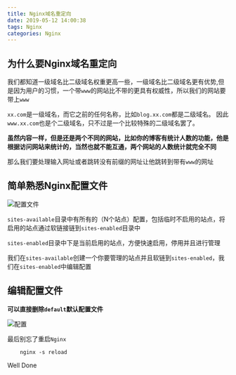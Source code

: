 ```yaml
---
title: Nginx域名重定向
date: 2019-05-12 14:00:38
tags: Nginx
categories: Nginx
---
```


## 为什么要Nginx域名重定向

我们都知道一级域名比二级域名权重更高一些，一级域名比二级域名更有优势,但是因为用户的习惯，一个带`www`的网站比不带的更具有权威性，所以我们的网站要带上`www`

`xx.com`是一级域名，而它之前的任何名称，比如`blog.xx.com`都是二级域名。 因此`www.xx.com`也是个二级域名，只不过是一个比较特殊的二级域名罢了。

**虽然内容一样，但是还是两个不同的网站，比如你的博客有统计人数的功能，他是根据访问网站来统计的，当然也就不能互通，两个网站的人数统计就完全不同**

那么我们要处理输入网址或者跳转没有前缀的网址让他跳转到带有`www`的网址

## 简单熟悉Nginx配置文件

![配置文件](http://blog.panxiandiao.com/20190512143105.png)

`sites-available`目录中有所有的（N个站点）配置，包括临时不启用的站点，将启用的站点通过软链接链到`sites-enabled`目录中

`sites-enabled`目录中下是当前启用的站点，方便快速启用，停用并且进行管理

我们在`sites-available`创建一个你要管理的站点并且软链到`sites-enabled`，我们在`sites-enabled`中编辑配置

## 编辑配置文件

**可以直接删除`default`默认配置文件**

![配置](http://blog.panxiandiao.com/20190512191902.png)

最后别忘了重启`Nginx`

```Linux
    nginx -s reload
```

Well Done